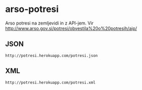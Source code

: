 arso-potresi
============

Arso potresi na zemljevidi in z API-jem. Vir http://www.arso.gov.si/potresi/obvestila%20o%20potresih/aip/

## JSON
```http://potresi.herokuapp.com/potresi.json```


## XML
```http://potresi.herokuapp.com/potresi.xml```
